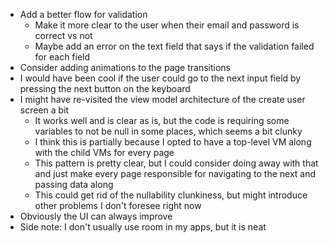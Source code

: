 - Add a better flow for validation
  - Make it more clear to the user when their email and password is correct vs not
  - Maybe add an error on the text field that says if the validation failed for each field
- Consider adding animations to the page transitions
- I would have been cool if the user could go to the next input field by pressing the next button on the keyboard
- I might have re-visited the view model architecture of the create user screen a bit
  - It works well and is clear as is, but the code is requiring some variables to not be null in some places, which seems a bit clunky
  - I think this is partially because I opted to have a top-level VM along with the child VMs for every page
  - This pattern is pretty clear, but I could consider doing away with that and just make every page responsible for navigating to the next and passing data along
  - This could get rid of the nullability clunkiness, but might introduce other problems I don't foresee right now
- Obviously the UI can always improve
- Side note: I don't usually use room in my apps, but it is neat